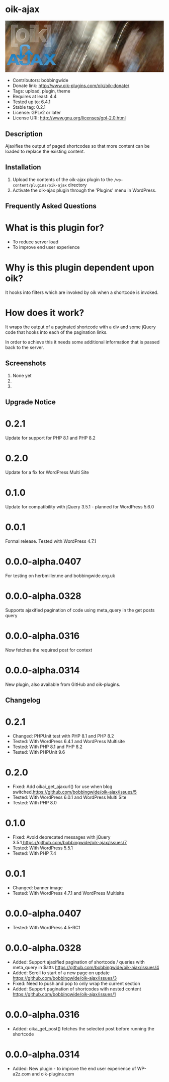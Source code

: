 # oik-ajax 
![banner](assets/oik-ajax-banner-772x250.jpg)
* Contributors: bobbingwide
* Donate link: http://www.oik-plugins.com/oik/oik-donate/
* Tags: upload, plugin, theme
* Requires at least: 4.4
* Tested up to: 6.4.1
* Stable tag: 0.2.1
* License: GPLv2 or later
* License URI: http://www.gnu.org/licenses/gpl-2.0.html

## Description 
Ajaxifies the output of paged shortcodes so that more content can be loaded to replace the existing content.

## Installation 
1. Upload the contents of the oik-ajax plugin to the `/wp-content/plugins/oik-ajax` directory
1. Activate the oik-ajax plugin through the 'Plugins' menu in WordPress.

## Frequently Asked Questions 

# What is this plugin for? 

- To reduce server load
- To improve end user experience

# Why is this plugin dependent upon oik? 
It hooks into filters which are invoked by oik when a shortcode is invoked.


# How does it work? 
It wraps the output of a paginated shortcode with a div and some jQuery code
that hooks into each of the pagination links.

In order to achieve this it needs some additional information that is passed back to the server.

## Screenshots 
1. None yet
2.
3.

## Upgrade Notice 
# 0.2.1 
Update for support for PHP 8.1 and PHP 8.2

# 0.2.0 
Update for a fix for WordPress Multi Site

# 0.1.0 
Update for compatibility with jQuery 3.5.1 - planned for WordPress 5.6.0

# 0.0.1 
Formal release. Tested with WordPress 4.7.1

# 0.0.0-alpha.0407 
For testing on herbmiller.me and bobbingwide.org.uk

# 0.0.0-alpha.0328 
Supports ajaxified pagination of code using meta_query in the get posts query

# 0.0.0-alpha.0316 
Now fetches the required post for context

# 0.0.0-alpha.0314 
New plugin, also available from GitHub and oik-plugins.

## Changelog 
# 0.2.1 
* Changed: PHPUnit test with PHP 8.1 and PHP 8.2
* Tested: With WordPress 6.4.1 and WordPress Multisite
* Tested: With PHP 8.1 and PHP 8.2
* Tested: With PHPUnit 9.6

# 0.2.0 
* Fixed: Add oikai_get_ajaxurl() for use when blog switched,https://github.com/bobbingwide/oik-ajax/issues/5
* Tested: With WordPress 6.0.1 and WordPress Multi Site
* Tested: With PHP 8.0

# 0.1.0 
* Fixed: Avoid deprecated messages with jQuery 3.5.1,https://github.com/bobbingwide/oik-ajax/issues/7
* Tested: With WordPress 5.5.1
* Tested: With PHP 7.4

# 0.0.1 
* Changed: banner image
* Tested: With WordPress 4.7.1 and WordPress Multisite

# 0.0.0-alpha.0407 
* Tested: With WordPress 4.5-RC1

# 0.0.0-alpha.0328 
* Added: Support ajaxified pagination of shortcode / queries with meta_query in $atts https://github.com/bobbingwide/oik-ajax/issues/4
* Added: Scroll to start of a new page on update https://github.com/bobbingwide/oik-ajax/issues/3
* Fixed: Need to push and pop to only wrap the current section
* Added: Support pagination of shortcodes with nested content https://github.com/bobbingwide/oik-ajax/issues/1

# 0.0.0-alpha.0316
* Added: oika_get_post() fetches the selected post before running the shortcode

# 0.0.0-alpha.0314 
* Added: New plugin - to improve the end user experience of WP-a2z.com and oik-plugins.com
